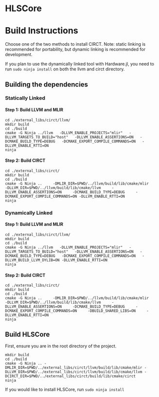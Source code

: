 # HLSCore


# Build Instructions
Choose one of the two methods to install CIRCT. Note: static linking is recommended for portability, but dynamic linking is recommended for development.

If you plan to use the dynamically linked tool with Hardware.jl, you need to run `sudo ninja install` on both the llvm and circt directory.

## Building the dependencies

### Statically Linked
#### Step 1: Build LLVM and MLIR
```
cd ./external_libs/circt/llvm/
mkdir build
cd ./build
cmake -G Ninja ../llvm   -DLLVM_ENABLE_PROJECTS="mlir"   -DLLVM_TARGETS_TO_BUILD="host"   -DLLVM_ENABLE_ASSERTIONS=ON   -DCMAKE_BUILD_TYPE=DEBUG   -DCMAKE_EXPORT_COMPILE_COMMANDS=ON   -DLLVM_ENABLE_RTTI=ON
ninja
```

#### Step 2: Build CIRCT

```
cd ./external_libs/circt/
mkdir build
cd ./build
cmake -G Ninja ..     -DMLIR_DIR=$PWD/../llvm/build/lib/cmake/mlir     -DLLVM_DIR=$PWD/../llvm/build/lib/cmake/llvm     -DLLVM_ENABLE_ASSERTIONS=ON     -DCMAKE_BUILD_TYPE=DEBUG     -DCMAKE_EXPORT_COMPILE_COMMANDS=ON -DLLVM_ENABLE_RTTI=ON
ninja
```



### Dynamically Linked
#### Step 1: Build LLVM and MLIR
```
cd ./external_libs/circt/llvm/
mkdir build
cd ./build
cmake -G Ninja ../llvm   -DLLVM_ENABLE_PROJECTS="mlir"   -DLLVM_TARGETS_TO_BUILD="host"   -DLLVM_ENABLE_ASSERTIONS=ON   -DCMAKE_BUILD_TYPE=DEBUG   -DCMAKE_EXPORT_COMPILE_COMMANDS=ON   -DLLVM_BUILD_LLVM_DYLIB=ON -DLLVM_ENABLE_RTTI=ON
ninja
```

#### Step 2: Build CIRCT

```
cd ./external_libs/circt/
mkdir build
cd ./build
cmake -G Ninja ..     -DMLIR_DIR=$PWD/../llvm/build/lib/cmake/mlir     -DLLVM_DIR=$PWD/../llvm/build/lib/cmake/llvm     -DLLVM_ENABLE_ASSERTIONS=ON     -DCMAKE_BUILD_TYPE=DEBUG     -DCMAKE_EXPORT_COMPILE_COMMANDS=ON     -DBUILD_SHARED_LIBS=ON     -DLLVM_ENABLE_RTTI=ON
ninja
```



## Build HLSCore
First, ensure you are in the root directory of the project.

```
mkdir build
cd ./build
cmake -G Ninja .. -DMLIR_DIR=$PWD/../external_libs/circt/llvm/build/lib/cmake/mlir -DLLVM_DIR=$PWD/../external_libs/circt/llvm/build/lib/cmake/llvm -DCIRCT_DIR=$PWD/../external_libs/circt/build/lib/cmake/circt
ninja
```

If you would like to install HLSCore, run `sudo ninja install`
